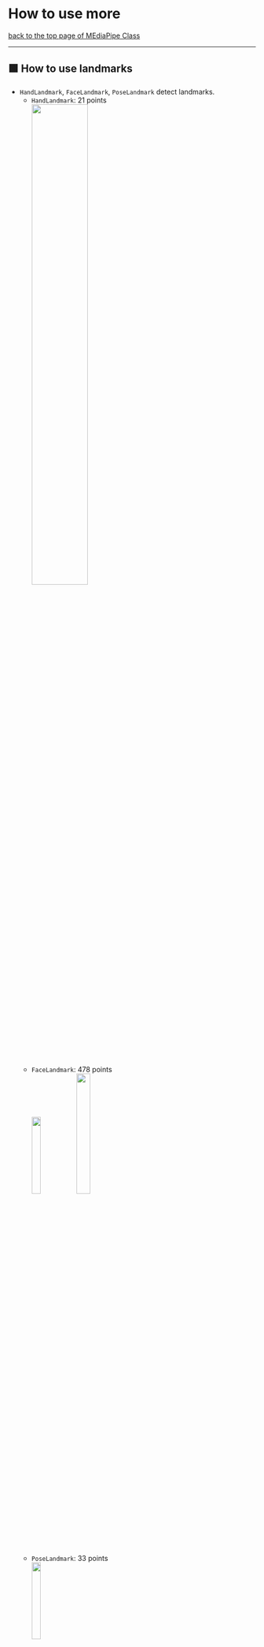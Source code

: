 # How to use more

[back to the top page of MEdiaPipe Class](../README.md)

---
## :green_square: How to use landmarks
- `HandLandmark`, `FaceLandmark`, `PoseLandmark` detect landmarks.
    - `HandLandmark`: 21 points<br>
    <image src="https://developers.google.com/static/mediapipe/images/solutions/hand-landmarks.png" width="50%" height="50%"><br>
    - `FaceLandmark`: 478 points<br>
    <image src="https://developers.google.com/static/mediapipe/images/solutions/face_landmarker_keypoints.png" width="20%" height="20%"><image src="https://user-images.githubusercontent.com/48384506/113843509-dfcd3680-97a8-11eb-8fd5-e16bf48a113b.png" width="25%" height="25%"><br>
    - `PoseLandmark`: 33 points<br>
    <image src="https://developers.google.com/static/mediapipe/images/solutions/pose_landmarks_index.png" width="20%" height="20%"><br>
- The following is some examples of how to refer landmarks.
- The following is samples of `hand`, which can be used as is by replacing `Hand` with {`Face`, `Pose`} and `hand` with {`face`, `pose`})

### :red_square: Abstract
- The detection results of all {hands, faces, poses} are stored in the variable `results`, but its data structure is complex. Therefore, we provide several class variables and getter functions in our mediapipe class.
- After `Hand.detect(frame)`, you can call following class variables and getter functions.
    - `Hand.num_detected_hands`: The number of detected hands (max is `2` in the default setting). If `0`, it's dangerous to continue the process. An error may occur when some referencing.
    - `Hand.num_landmarks`: The number of hand landmarks. Basically, it's `21` in HandLandmark.
    - `landmark_point = Hand.get_landmark(id_hand, id_landmark)`
        - `landmark_point`: The coordinate array of `id_landmark`-th landmark of `id_hand`-th pose. Type is `np.ndarray([x, y, z], dtype=int)`
    - `presence = Hand.get_landmark_presence(id_hand, id_landmark)`: The presence of `id_landmark`-th landmark of `id_hand`-th hand. If low, the validity is low.
    - `visibility = Hand.get_landmark_visibility(id_hand, id_landmark)`: The presence of `id_landmark`-th landmark of `id_hand`{hands, faces, poses}-th hand. If low, the validity is low.
- For other details, please refer to each specification page.
    - [Hands](HandLandmark_and_GestureRecognition.md)
        - [HandLandmark](HandLandmark_and_GestureRecognition.md#MediapipeHandLandmark)
        - [HandGestureRecognition](HandLandmark_and_GestureRecognition.md#mediapipehandgesturerecognition)
    - [FaceLandmark](FaceLandmark.md)
    - [PoseLandmark](PoseLandmark.md)

### :red_square: How to refer the all landmarks
#### :white_square_button: on HandLandmark
<image src="../image/myhand.jpg" width="30%" height="30%"><br>
- sample code
    ```python
    import os
    os.environ["OPENCV_VIDEOIO_MSMF_ENABLE_HW_TRANSFORMS"] = "0"
    import cv2
    import numpy as np
    import time
    from MediapipeHandLandmark import MediapipeHandLandmark as HandLmk
    
    device = 0 # cameera device number
    
    def get_frame_number(start:float, fps:int):
        now = time.perf_counter() - start
        frame_now = int(now * 1000 / fps)
        return frame_now
    
    def main():
        # For webcam input:
        global device
    
        cap = cv2.VideoCapture(device)
        fps = cap.get(cv2.CAP_PROP_FPS)
        wt  = cap.get(cv2.CAP_PROP_FRAME_WIDTH)
        ht  = cap.get(cv2.CAP_PROP_FRAME_HEIGHT)
        print("Size:", ht, "x", wt, "/Fps: ", fps)
    
        start = time.perf_counter()
        frame_prv = -1
    
        wname = 'MediaPipe HandLandmark'
        cv2.namedWindow(wname, cv2.WINDOW_NORMAL)
    
        # make instance of our mediapipe class
        # you can set options
        Hand = HandLmk()
    
        while cap.isOpened():
            frame_now = get_frame_number(start, fps)
            if frame_now == frame_prv:
                continue
            frame_prv = frame_now
    
            ret, frame = cap.read()
            if not ret:
                print("Ignoring empty camera frame.")
                # If loading a video, use 'break' instead of 'continue'.
                continue
    
            # Flip the image horizontally
            flipped_frame = cv2.flip(frame, 1) ### very important ####
    
            results = Hand.detect(flipped_frame)
    
            # [1] Draw the all landmarks on the image.
            for id_hand in range(Hand.num_detected_hands): # all hands
                for id_lmk in range(Hand.num_landmarks): # all landmarks
                    landmark_point = Hand.get_landmark(id_hand, id_lmk)
                    cv2.circle(flipped_frame, landmark_point[:2], 2, (0, 255, 0), 2)
    
            cv2.imshow(wname, flipped_frame)
            if cv2.waitKey(5) & 0xFF == ord('q'):
                break
    
        cv2.destroyAllWindows()
        Hand.release()
        cap.release()
    
    if __name__ == '__main__':
        main()
    ```
- function sample
    ```python
    def draw_hand_landmarks(image, Hand):
        # Draw the all landmarks on the image.
        for id_hand in range(Hand.num_detected_hands): # all hands
            for id_lmk in range(Hand.num_landmarks): # all landmarks
                landmark_point = Hand.get_landmark(id_hand, id_lmk) # get landmark
                cv2.circle(image, landmark_point[:2], 1, (0, 255, 0), 2) # draw landmark
    ```
    ```python
    # [1] Draw the all landmarks on the image.
    draw_hand_landmarks(flipped_frame, Hand)
    cv2.imshow(wname, flipped_frame)
    ```
#### :white_square_button: Samples
> **Note** Note that these programs must be placed in the same directory as `our MediaPipe Class file` to work.
- HandLandmark
    - [myhand.py](../sample/myhand.py)
- PoseLandmark
    - [mypose.py](../sample/mypose.py)<br>
    <image src="../image/mypose.jpg" width=20%>
- FaceLandmark
    - [myface.py](../sample/myface.py)<br>
    <image src="../image/myface.jpg" width=20%>

### :red_square: How to assign id (`id_hand`) by MediaPipe
- MediaPipe assigns the same id to each hand in the order in which it is found, until it is lost.
- :exclamation: Note that if a hand with an earlier id is lost when multiple hands are recognized, the id will be shifted.
    - For example, with the right hand (id=0) and the left hand (id=1) recognized, if the right hand is hidden, the id of the left hand becomes 0.<br>
    <image src="../image/myhand_id_1.jpg" width=25%> <image src="../image/myhand_id_2.jpg" width=25%> <image src="../image/myhand_id_3.jpg" width=25%><br>

#### :white_square_button: Samples
> **Note** Note that these programs must be placed in the same directory as `our MediaPipe Class file` to work.
- [myhand_id.py](../sample/myhand_id.py)

### :red_square: How to refer only to specific landmarks
#### :white_square_button: on `HandLandmarker`
- :o: [Sample1] How to show only TIP of index finger<br>
    <image src="../image/myhand_tip_indexfinger.jpg" width=25%>
    ```python
    def draw_hand_landmarks_only_tip_of_indexfinger(image, Hand):
        # Draw only a TIP landamrk of index finger on the image.
        for id_hand in range(Hand.num_detected_hands): # all hands
            id_lmk = Hand.INDEX_FINGER_TIP # 8
            landmark_point = Hand.get_landmark(id_hand, id_lmk) # get landmark
            cv2.circle(image, landmark_point[:2], 1, (0, 0, 255), 2) # draw landmark
            # write text on the image
            txt = '({:d}, {:d})'.format(landmark_point[0], landmark_point[1])
            tip_point_for_text = (landmark_point[0]-20, landmark_point[1]-20)
            cv2.putText(image, org=tip_point_for_text, text=txt, fontFace=cv2.FONT_HERSHEY_SIMPLEX, fontScale=1, color=(0, 0, 255), thickness=2, lineType=cv2.LINE_4)
    ```
    ```python
    # [1] Draw the all landmarks on the image.
    draw_hand_landmarks_only_tip(flipped_frame, Hand)
    cv2.imshow(wname, flipped_frame)
    ```
    - `cv2.putText`
        ```python
        cv2.putText(
            image,
            org=tip_point_for_text, # coordinate
            text=txt, # text
            fontFace=cv2.FONT_HERSHEY_SIMPLEX,
            fontScale=1, # text size
            color=(0, 0, 255), # red = (0,0,255), green=(0,255,0), blue=(255,0,0)
            thickness=2, # thickness of text
            lineType=cv2.LINE_4
            )
        ```
- :o: [Sample 2] How to show only TIP of the all fingers<br>
    <image src="../image/myhand_tip.jpg" width=25%>
    ```python
    def draw_hand_landmarks_only_tip(image, Hand):
        # Draw only TIP landmarks on the image.
        id_list_tip = [4, 8, 12, 16, 20]
        for id_hand in range(Hand.num_detected_hands): # all hands
            for id_lmk in id_list_tip: # only TIP landmarks
                landmark_point = Hand.get_landmark(id_hand, id_lmk) # get landmark
                cv2.circle(image, landmark_point[:2], 1, (0, 0, 255), 2) # draw landmark
    ```
#### :white_square_button: Samples
> **Note** Note that these programs must be placed in the same directory as `our MediaPipe Class file` to work.
- HandLandmark
    - [myhand_specific_lmk.py](../sample/myhand_specific_lmk.py)<br>
    <image src="../image/myhand_specific_lmk.jpg" width=20%>
- PoseLandmark
    - [mypose_specific_lmk.py](../sample/mypose_specific_lmk.py)<br>
    <image src="../image/mypose_specific_lmk.jpg" width=20%>
- FaceLandmark
    - [myface_specific_lmk.py](../sample/myface_specific_lmk.py)<br>
    <image src="../image/myface_specific_lmk.jpg" width=20%>

### :red_square: How to calcurate center of gravity (cog) of specific landmarks
#### :white_square_button: on `HandLandmarker`
<image src="../image/myhand_cog_of_tip.jpg" width=25%><br>
```python
# center of gravity
def draw_cog_point_of_all_tips(image, Hand):
    for id_hand in range(Hand.num_detected_hands): # all hands
        pt_cog = np.zeros((3,), dtype=int) # make initialized array: np.array([0, 0, 0])
        id_list_tip = [4, 8, 12, 16, 20]
        for id_lmk in id_list_tip:
            pt_cog += Hand.get_landmark(id_hand, id_lmk)
        pt_cog = (pt_cog/len(id_list_tip)).astype(int)
        cv2.circle(image, pt_cog[:2], 5, (0, 0, 255), 2) # draw landmark
```
#### :white_square_button: Samples
> **Note** Note that these programs must be placed in the same directory as `our MediaPipe Class file` to work.
- HandLandmark
    - [myhand_center_of_gravity.py](../sample/myhand_center_of_gravity.py)
- PoseLandmark
    - [mypose_center_of_gravity.py](../sample/mypose_center_of_gravity.py)<br>
    <image src="../image/mypose_center_of_gravity.jpg" width=20%>
- FaceLandmark
    - [myface_center_of_gravity.py](../sample/myface_center_of_gravity.py)<br>
    <image src="../image/myface_center_of_gravity.jpg" width=20%>

### :red_square: How to make landmark array
- If you want to use the all landmark data as an list for all your processing, the following sample will help.
#### :white_square_button: on `HandLandmark`
- :o: function sample
    ```python
    def make_hand_landmarks_array(image, Hand):
        # Draw the all landmarks on the image.
        hand_landmarks = []
        for id_hand in range(Hand.num_detected_hands): # all hands
            landmark_point = []
            for id_lmk in range(Hand.num_landmarks): # all landmarks
                landmark_point.append(Hand.get_landmark(id_hand, id_lmk))
            hand_landmarks.append(landmark_point)
        return hand_landmarks
    ```
- :o: How to use
    ```python
    # list ----------------------------------------------
    hand_landmarks = make_hand_landmarks_array(flipped_frame, Hand)
    point1 = hand_landmarks[0][1] # 1-th landmark of 0-th hand
    point2 = hand_landmarks[1][1] # 1-th landmark of 1-th hand
    vec = point1 - point2 # vector (point2 -> point1)

    for hand in hand_landmarks: # all hands
        for landmark in hand: # all landmarks
            cv2.circle(flipped_frame, landmark[:2], 1, (0, 0, 255), 2)

    id_list_tip = [4, 8, 12, 16, 20]
    for hand in hand_landmarks: # all hands
        for index, landmark in enumerate(hand): # all landmarks
            if index in id_list_tip: # only TIP landmarks
                cv2.circle(flipped_frame, landmark[:2], 1, (0, 0, 255), 2)
    ```
    ```python
    # getter --------------------------------------------
    point1 = Hand.get_landmark(0, 1)
    point2 = Hand.get_landmark(1, 1)
    vec = point1 - point2 # vector (point2 -> point1)

    for id_hand in range(Hand.num_detected_hands): # all hands
        for id_lmk in range(Hand.num_landmarks): # all landmarks
            landmark_point = Hand.get_landmark(id_hand, id_lmk) # get landmark
            cv2.circle(image, landmark_point[:2], 1, (0, 0, 255), 2) # draw landmark

    id_list_tip = [4, 8, 12, 16, 20]
    for id_hand in range(Hand.num_detected_hands): # all hands
        for id_lmk in id_list_tip: # only TIP landmarks
            landmark_point = Hand.get_landmark(id_hand, id_lmk) # get landmark
            cv2.circle(image, landmark_point[:2], 1, (0, 0, 255), 2) # draw landmark
    ```

### :red_square: How to calculate the angle between 2 vectors
- :o: function `calc_angle`: calculate the angle between 2 vectors
    ```python
    def calc_angle(v1, v2):
        v1_n = np.linalg.norm(v1)
        v2_n = np.linalg.norm(v2)
        cos_theta = np.inner(v1, v2) / (v1_n * v2_n)
        return np.rad2deg(np.arccos(cos_theta))
    ```
#### :white_square_button: on `HandLandmark`
- :o:[Sample 1] How to check the open/bend of the index finger<br>
    <image src="../image/myhand_open.jpg" width=25%><image src="../image/myhand_bend.jpg" width=25%><br>
    ```python
    def draw_open_bend_indexfinger(image, Hand):
        for id_hand in range(Hand.num_detected_hands):
            # pickup landmark points of index finger
            pt_ifmcp = Hand.get_landmark(id_hand, Hand.INDEX_FINGER_MCP)
            pt_ifpip = Hand.get_landmark(id_hand, Hand.INDEX_FINGER_PIP)
            pt_ifdip = Hand.get_landmark(id_hand, Hand.INDEX_FINGER_DIP)

            # draw index finger (MCP - PIP - DIP)
            cv2.circle(image, pt_ifmcp[:2], 5, (0, 0, 255), 3)
            cv2.circle(image, pt_ifpip[:2], 5, (0, 0, 255), 3)
            cv2.circle(image, pt_ifdip[:2], 5, (0, 0, 255), 3)
            cv2.line(image, pt_ifmcp[:2], pt_ifpip[:2], (0, 255, 0))
            cv2.line(image, pt_ifpip[:2], pt_ifdip[:2], (0, 255, 0))

            vec1 = pt_ifmcp - pt_ifpip # vector (pip -> mcp)
            vec2 = pt_ifdip - pt_ifpip # vector (pip -> dip)
            if calc_angle(vec1, vec2) > 140:
                txt = 'open'
            else:
                txt = 'bend'
            pt_for_text = (pt_ifmcp[0]+10, pt_ifmcp[1])
            cv2.putText(image, org=pt_for_text, text=txt, fontFace=cv2.FONT_HERSHEY_SIMPLEX, fontScale=1, color=(0, 0, 255), thickness=2, lineType=cv2.LINE_4)
    ```
- :o:[Sample 2]How to check the 2d-angle between the vertical upward direction and the direction pointed by the index finger
    <image src="../image/myhand_angle_against_y.jpg" width=25%><br>
    ```python
    def draw_finger_angle_against_Y_axis(image, Hand):
        for id_hand in range(Hand.num_detected_hands):
            pt_iftip = Hand.get_landmark(id_hand, Hand.INDEX_FINGER_TIP)
            pt_ifpip = Hand.get_landmark(id_hand, Hand.INDEX_FINGER_PIP)
    
            # draw index finger (PIP - TIP)
            cv2.circle(image, pt_ifpip[:2], 5, (0, 0, 255), 3)
            cv2.circle(image, pt_iftip[:2], 5, (0, 0, 255), 3)
            cv2.line(image, pt_ifpip[:2], pt_iftip[:2], (0, 255, 0))
    
            vec1 = pt_iftip - pt_ifpip # 3d vector (tip -> pip)
            vec2 = (0, -1) # 2d vector (vertical upward direction)
            angle = calc_angle(vec1[:2], vec2) # vec1 has 3-dimension
            if pt_iftip[0] - pt_ifpip[0] < 0:
                angle = 360 - angle
            txt = '{:d}'.format(int(angle))
            pt_for_text = (pt_iftip[0]+10, pt_iftip[1])
            cv2.putText(image, org=pt_for_text, text=txt, fontFace=cv2.FONT_HERSHEY_SIMPLEX, fontScale=1, color=(0, 0, 255), thickness=2, lineType=cv2.LINE_4)
    ```
#### :white_square_button: Samples
> **Note** Note that these programs must be placed in the same directory as `our MediaPipe Class file` to work.
- HandLandmark
    - [myhand_calc_angle.py](../sample/myhand_calc_angle.py)
- PoseLandmark
    - [mypose_calc_angle.py](../sample/mypose_calc_angle.py)<br>
    <image src="../image/mypose_calc_angle_2lines.jpg" width=20%><image src="../image/mypose_calc_angle_Yaxis.jpg" width=20%>
- FaceLandmark
    - [myface_calc_angle_Yaxis.py](../sample/myface_calc_angle_Yaxis.py)<br>
    <image src="../image/myface_calc_angle_Yaxis.jpg" width=20%>


---
## :green_square: Original contents of each class
### :red_square: `HandLandmark`
- `HandLandmark` can discriminate between left and right hand.
- The following is sample function to draw with different colors for the left and right hands.
#### :o:[Sample] Draw with different colors for the left and right hands
<image src="../image/myhand_left.jpg" width=25%><image src="../image/myhand_right.jpg" width=25%><br>
- sample function
    ```python
    def draw_hands_with_handedness(image, Hand):
        RIGHT_HAND_COLOR = (0, 255, 0)
        LEFT_HAND_COLOR = (100, 100, 255)

        for id_hand in range(Hand.num_detected_hands):
            handedness = Hand.get_handedness(id_hand)
            score = Hand.get_score_handedness(id_hand)
            wrist_point = Hand.get_landmark(i, 0)

            if handedness == 'Right':
                color = RIGHT_HAND_COLOR
            else:
                color = LEFT_HAND_COLOR

            for id_lmk in range(Hand.num_landmarks):
                landmark_point = Hand.get_landmark(id_hand, id_lmk)
                cv2.circle(image, tuple(landmark_point[:2]), 1, color, 2)

            txt = handedness+'('+'{:#.2f}'.format(score)+')'
            wrist_point_for_text = (wrist_point[0]+self.H_MARGIN, wrist_point[1]+self.V_MARGIN)
            cv2.putText(image, org=wrist_point_for_text, text=txt, fontFace=cv2.FONT_HERSHEY_SIMPLEX, fontScale=self.FONT_SIZE, color=color, thickness=self.FONT_THICKNESS, lineType=cv2.LINE_4)
    ```
#### :white_square_button: Samples
> **Note** Note that these programs must be placed in the same directory as `our MediaPipe Class file` to work.
- [myhand_handedness.py](../sample/myhand_handedness.py)

### :red_square: `HandGestureRecognition`
- `HandGestureRecognition` can recognize what gesture is being made with hand.

|index|gesture_name (label)|explain|
|-|-|-|
|0|None|Unrecognized gesture (Unknown)|
|1|Closed_Fist|Closed fist|
|2|Open_Palm|Open palm|
|3|Pointing_Up|Pointing up|
|4|Thumb_Down|Thumbs down|
|5|Thumb_Up|Thumbs up|
|6|Victory|Victory|
|7|ILoveYou|Love|

#### :o:[Sample] Draw the hand gesture name (label)
<image src="../image/myhand_gesture.jpg" width=25%><br>
- sample code
    ```python
    def draw_gesture_name(image, Hand):
        for id_hand in range(Hand.num_detected_hands):
            txt = Hand.get_gesture(id_hand)
            pt_wrist = Hand.get_landmark(id_hand, Hand.WRIST)
            pt_for_text = (pt_wrist[0]+10, pt_wrist[1]+30)
            cv2.putText(image, org=pt_for_text, text=txt, fontFace=cv2.FONT_HERSHEY_SIMPLEX, fontScale=1, color=(0, 0, 255), thickness=2, lineType=cv2.LINE_4)
    ```
#### :white_square_button: Samples
> **Note** Note that these programs must be placed in the same directory as `our MediaPipe Class file` to work.
- [myhand_gesture.py](../sample/myhand_gesture.py)

---
### :red_square: `PoseLandmark`
- `PoseLandmark` frequently produces landmarks of poor quality due to the difficulty of fitting the body into the camera's angle of view. You should be aware of that in your application development.
- `PoseLandmark` also outputs a segmentation mask for each detected person.
#### :o:[Sample 1] Calculate center of gravity of only visible landmarks
- MediaPipe also maintains low-confidence data for off-screen landmarks.
    - In the following image, the centers of gravity of the nose, left shoulder, right shoulder, left wrist, and right wrist are circled in blue, and those of only the coordinates inside the screen are circled in red.
    - The blue circle is positioned below the red circle because the wrists are expected to be at the bottom of the screen.<br>
    <image src="../image/mypose_cog_only_visible.jpg" width="25%" height="25%"><br>
- sample function
    ```python
    def draw_cog_point_of_only_visible_basic_points(image, Pose):
        for id_pose in range(Pose.num_detected_poses): # all poses
            pt_cog = np.zeros((3,), dtype=int) # make initialized array: np.array([0, 0, 0])
            id_list = [0, 11, 12, 15, 16] # nose, left shoulder, right shoulder, left wrist, right wrist
            cnt = 0
            for id_lmk in id_list:
                if Pose.get_landmark_visibility(id_pose, id_lmk)>0.5:
                    pt_cog += Pose.get_landmark(id_pose, id_lmk)
                    cnt += 1
            pt_cog = (pt_cog/cnt).astype(int)
            cv2.circle(image, pt_cog[:2], 5, (0, 0, 255), 2) # draw landmark
    ```
- you can also use presence score.
    ```python
    if Pose.get_landmark_visibility(id_pose, id_lmk) > 0.5 and Pose.get_landmark_presence(id_pose, id_lmk) > 0.5:
    ```
#### :o:[Sample 2] Determine which hand is up
- Display `right` when you raise your right hand and `left` when you raise your left hand. In addition, display `both` when you raise your both hands.<br>
    <image src="../image/mypose_judge_hand_up.jpg" width="25%" height="25%"><br>
- sample function
    ```python
    def draw_judge_hand_up(image, Pose):
        for id_pose in range(Pose.num_detected_poses): # all poses
            # keypoints
            pt_nose = Pose.get_landmark(id_pose, Pose.NOSE) # 0
            pt_left_index = Pose.get_landmark(id_pose, Pose.LEFT_INDEX) # 19
            pt_right_index = Pose.get_landmark(id_pose, Pose.RIGHT_INDEX) # 20

            if pt_nose[1] > pt_right_index[1] and pt_nose[1] > pt_left_index[1]:
                txt = 'both'
            elif pt_nose[1] > pt_left_index[1]:
                txt = 'left'
            elif pt_nose[1] > pt_right_index[1]:
                txt = 'right'
            else:
                txt = ''
            cv2.putText(image, org=pt_nose[:2], text=txt, fontFace=cv2.FONT_HERSHEY_SIMPLEX, fontScale=1, color=(0,0,255), thickness=2, lineType=cv2.LINE_4)
    ```
#### :o:[Sample 3] Determine `O` or `X` of arm shape
- Make a shape of "O" or "X" with your arm and display it on the screen according to the shape.
- It is possible to judge by comparing the x-coordinate and y-coordinate values between multiple landmarks.<br>
    <image src="../image/mypose_judge_O_X.jpg" width="25%" height="25%">
- sample code
    ```python
    def draw_judge_O_X_with_pose(image, Pose):
        for id_pose in range(Pose.num_detected_poses): # all poses
            # keypoints of arms
            pt_left_shoulder = Pose.get_landmark(id_pose, Pose.LEFT_SHOULDER) # 11
            pt_right_shoulder = Pose.get_landmark(id_pose, Pose.RIGHT_SHOULDER) # 12
            pt_left_elbow = Pose.get_landmark(id_pose, Pose.LEFT_ELBOW) # 13
            pt_right_elbow = Pose.get_landmark(id_pose, Pose.RIGHT_ELBOW) # 14
            pt_left_wrist = Pose.get_landmark(id_pose, Pose.LEFT_WRIST) # 15
            pt_right_wrist = Pose.get_landmark(id_pose, Pose.RIGHT_WRIST) # 16

            txt = ''
            if (pt_right_elbow[1] > pt_left_wrist[1]
                and pt_right_elbow[0] < pt_left_elbow[0]
                and pt_right_elbow[0] < pt_right_wrist[0]
                and pt_left_elbow[1] > pt_right_wrist[1]
                and pt_left_wrist[0] < pt_right_wrist[0]
                ):
                txt = 'X'
            elif pt_right_shoulder[1] > pt_right_elbow[1] > pt_right_wrist[1]:
                if pt_left_shoulder[1] > pt_left_elbow[1] > pt_left_wrist[1]:
                    if pt_right_shoulder[0] < pt_right_wrist[0] < pt_left_wrist[0] < pt_left_shoulder[0]:
                        txt = 'O'
            pt_nose = Pose.get_landmark(id_pose, Pose.NOSE) # 0
            cv2.putText(image, org=pt_nose[:2], text=txt, fontFace=cv2.FONT_HERSHEY_SIMPLEX, fontScale=1, color=(0,0,255), thickness=2, lineType=cv2.LINE_4)
    ```
#### :o:[Sample 4] Show segmentation mask
- The following sample code reduces the brightness outside of the detected person area.
- The pixel value of the segmentation mask represents the confidence score `[0, 1]` of personhood.<br>
    <image src="../image/mypose_segmentation.jpg" width="25%" height="25%"><br>
    - Transparency represents the conficence score.
- sample code
    ```python
    def visualize_all_segmentation_mask(image, Pose):
        all_seg_mask = Pose.get_all_segmentation_masks()

        normalized_seg_mask = all_seg_mask.astype(float)/np.max(all_seg_mask) # normalize [0.0, 1.0]
        mask = np.tile(normalized_seg_mask[:,:,None], [1,1,3])*0.7 + 0.3
        return (image * mask).astype(np.uint8)
    ```
    ```python
        annotated_frame = frame.copy()
        if Pose.num_detected_poses > 0:
            annotated_frame = visualize_all_segmentation_mask(frame, Pose)

        cv2.imshow(wname, annotated_frame) #### annotated frame
    ```
- You can binarize the segmentation mask by using a threshold value (e.g. `0.5`).
#### :white_square_button: Samples
> **Note** Note that these programs must be placed in the same directory as `our MediaPipe Class file` to work.
- [mypose_cog_only_visible.py](../sample/mypose_cog_only_visible.py)
- [mypose_judge_hand_up.py](../sample/mypose_judge_hand_up.py)
- [mypose_judge_O_X.py](../sample/mypose_judge_O_X.py)
- [mypose_segmentation.py](../sample/mypose_segmentation.py)

---
### :red_square: `FaceLandmark`
- The following is sample to determine `left` or `right` according to the orientation of the face.
- There are several judgment methods, but the simple one is a judgment method that compares the x-coordinates of several landmarks.<br>
    <image src="../image/myface_left_right.jpg" width="25%" height="25%"><br>
#### :o:[Sample]Determine `left` or `right` orientation of the face
- sample function
    ```python
    def draw_left_right_with_face(image, Face):
        for id_face in range(Face.num_detected_faces):
            # facial keypoints
            pt_top = Face.get_landmark(id_face, 10)
            pt_bottom = Face.get_landmark(id_face, 152)
            pt_left = Face.get_landmark(id_face, 234)
            pt_right = Face.get_landmark(id_face, 454)
            pt_center = Face.get_landmark(id_face, 0)

            # center of gravity
            pt_cog = np.zeros((3,), dtype=int)
            for id_lmk in range(Face.num_landmarks):
                pt_cog += Face.get_landmark(id_face, id_lmk)
            pt_cog = (pt_cog/Face.num_landmarks).astype(int)

            l = pt_cog[0] - pt_left[0]
            r = pt_right[0] - pt_cog[0]

            if abs(l) > 5*abs(r):
                txt = 'right'
            elif 5*abs(l) < abs(r):
                txt = 'left'
            else:
                txt = ''
            pt_for_text = (pt_top[0]+10, pt_top[1])
            cv2.putText(image, org=pt_for_text, text=txt, fontFace=cv2.FONT_HERSHEY_SIMPLEX, fontScale=1, color=(0, 0, 255), thickness=2, lineType=cv2.LINE_4)
    ```
#### :white_square_button: Samples
> **Note** Note that these programs must be placed in the same directory as `our MediaPipe Class file` to work.
- [myface_left_right.py](../sample/myface_left_right.py)

---
### :red_square: `FaceDetection`
- `FaceDetection` detects all faces in the input image and returns the 2d coordinates of the main key points.<br>
    <image src="../image/myface_detection.jpg" width="25%" height="25%"><br>
    - keypoints
        - `LEFT_EYE = 0`
        - `RIGHT_EYE = 1`
        - `NOSE_TIP = 2`
        - `MOUTH = 3`
        - `LEFT_EYE_TRAGION = 4`
        - `RIGHT_EYE_TRAGION = 5`
#### :o:[Sample]Show all keypoint and bounding box
- sample function
    ```python
    def draw_face_keypoints_boundingbox(image, FaceDtc):
        for id_face in range(FaceDtc.num_detected_faces):
            bx, by, bw, bh = FaceDtc.get_bounding_box(id_face)
            cv2.rectangle(image, (bx, by), (bx+bw, by+bh), (0,255,0), 2)
            for id_keypoint in range(FaceDtc.num_landmarks):
                keypoint = FaceDtc.get_landmark(id_face, id_keypoint)
                cv2.circle(image, tuple(keypoint), 2, (0, 0, 255), 3)
    ```
#### :white_square_button: Samples
> **Note** Note that these programs must be placed in the same directory as `our MediaPipe Class file` to work.
- [myface_detection.py](../sample/myface_detection.py)

---
### :red_square: `ObjectDetection`
- `ObjectDetection` returns the category name and bounding box of the detected object.
    - [target object list](https://storage.googleapis.com/mediapipe-tasks/object_detector/labelmap.txt)<br>
<image src="../image/myobj.jpg" width=25% height=25%>

#### :o:[Sample] Show object's name and bounding box
- sample code
    ```python
    def visualize_objectname_boundingbox(image, Obj)
        for id_object in range(Obj.num_detected_objects):
            category_name = Obj.get_category_name(id_object)
            category_score = Obj.get_category_score(id_object)
            bx, by, bw, bh = Obj.get_bounding_box(id_object) # x, y, w, h

            pt_upper_left = (bx, by)
            pt_lower_right = (bx + bw, by + bh)
            cv2.rectangle(image, pt_upper_left, pt_lower_right, (0,255,0), 2)

            txt = category_name+'({:#.2f})'.format(category_score)
            pt_for_text = (bx + 10, by + 30)
            cv2.putText(image, org=pt_for_text, text=txt, fontFace=cv2.FONT_HERSHEY_SIMPLEX, fontScale=1, color=(0,255,0), thickness=2, lineType=cv2.LINE_4)
    ```
- We recommend setting the threshold to 0.3 or more.
    ```python
    # make instance of our mediapipe class
    # you can set options
    Obj = ObjDtc(score_threshold=0.3)
    ```
#### :white_square_button: Samples
> **Note** Note that these programs must be placed in the same directory as `our MediaPipe Class file` to work.
- [myobj.py](../sample/myobj.py)

---
### :red_square: `ImageSegmentation`
- `ImageSegmentation` returns the segmentation mask. Its pixel value represents the corresponding segmentation ID.
- In the `selfie_multiclass_256x256.tflite` model, it is as follows.
    - `BACKGROUND = 0`
    - `HAIR = 1`
    - `BODY_SKIN = 2`
    - `FACE_SKIN = 3`
    - `CLOTHES = 4`
    - `OTHERS = 5`<br>
<image src="../image/myseg.jpg" width=50% height=50%>

#### :o:[Sample] Show segmentation mask for selfie
- sample code
    ```python
    segmented_masks = Seg.get_segmentation_masks()
    # face skin pixels have 'True', others have 'False')
    face_skin_mask_binary = (segmented_masks == Seg.FACE_SKIN)

    # getter (face skin pixels have '255', others have '0')
    face_skin_mask = Seg.get_segmentation_mask(Seg.FACE_SKIN)
    ```
- You can get the confidence for the segmentation mask of each segmentation ID as a mask.
    ```python
    # Range [0.0, 1.0]
    face_skin_confidence_mask = Seg.get_confidence_mask(Seg.FACE_SKIN)
    ```
#### :white_square_button: Samples
> **Note** Note that these programs must be placed in the same directory as `our MediaPipe Class file` to work.
- [myseg.py](../sample/myseg.py)
